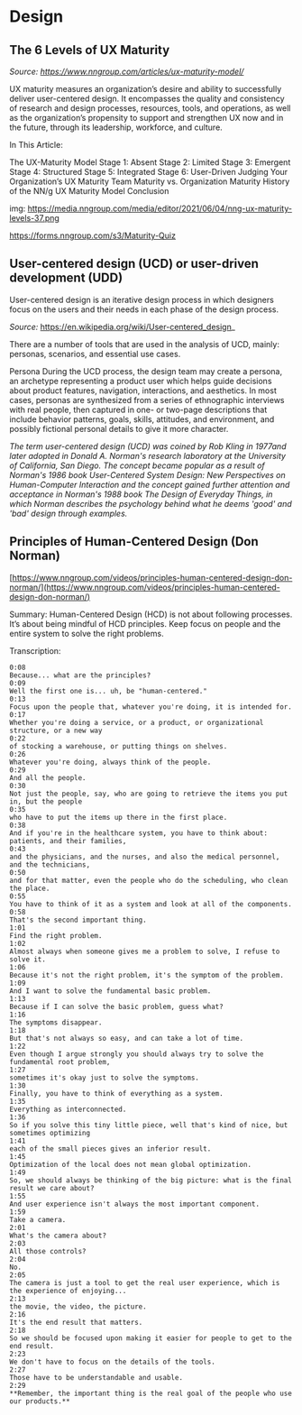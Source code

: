 # Design


## The 6 Levels of UX Maturity
_Source: https://www.nngroup.com/articles/ux-maturity-model/_


UX maturity measures an organization’s desire and ability to successfully deliver user-centered design. It encompasses the quality and consistency of research and design processes, resources, tools, and operations, as well as the organization’s propensity to support and strengthen UX now and in the future, through its leadership, workforce, and culture.

In This Article:

The UX-Maturity Model
Stage 1: Absent
Stage 2: Limited
Stage 3: Emergent
Stage 4: Structured
Stage 5: Integrated
Stage 6: User-Driven
Judging Your Organization’s UX Maturity
Team Maturity vs. Organization Maturity
History of the NN/g UX Maturity Model
Conclusion

img:
https://media.nngroup.com/media/editor/2021/06/04/nng-ux-maturity-levels-37.png 


https://forms.nngroup.com/s3/Maturity-Quiz 



## User-centered design (UCD) or user-driven development (UDD)


User-centered design is an iterative design process in which designers focus on the users and their needs in each phase of the design process.




_Source:_ https://en.wikipedia.org/wiki/User-centered_design_

There are a number of tools that are used in the analysis of UCD, mainly: personas, scenarios, and essential use cases.

Persona
During the UCD process, the design team may create a persona, an archetype representing a product user which helps guide decisions about product features, navigation, interactions, and aesthetics. In most cases, personas are synthesized from a series of ethnographic interviews with real people, then captured in one- or two-page descriptions that include behavior patterns, goals, skills, attitudes, and environment, and possibly fictional personal details to give it more character.


_The term user-centered design (UCD) was coined by Rob Kling in 1977and later adopted in Donald A. Norman's research laboratory at the University of California, San Diego. The concept became popular as a result of Norman's 1986 book User-Centered System Design: New Perspectives on Human-Computer Interaction and the concept gained further attention and acceptance in Norman's 1988 book The Design of Everyday Things, in which Norman describes the psychology behind what he deems 'good' and 'bad' design through examples._



## Principles of Human-Centered Design (Don Norman)

[https://www.nngroup.com/videos/principles-human-centered-design-don-norman/](https://www.nngroup.com/videos/principles-human-centered-design-don-norman/)

Summary: Human-Centered Design (HCD) is not about following processes. It’s about being mindful of HCD principles. Keep focus on people and the entire system to solve the right problems.


Transcription:

```
0:08
Because... what are the principles?
0:09
Well the first one is... uh, be "human-centered."
0:13
Focus upon the people that, whatever you're doing, it is intended for.
0:17
Whether you're doing a service, or a product, or organizational structure, or a new way
0:22
of stocking a warehouse, or putting things on shelves.
0:26
Whatever you're doing, always think of the people.
0:29
And all the people.
0:30
Not just the people, say, who are going to retrieve the items you put in, but the people
0:35
who have to put the items up there in the first place.
0:38
And if you're in the healthcare system, you have to think about: patients, and their families,
0:43
and the physicians, and the nurses, and also the medical personnel, and the technicians,
0:50
and for that matter, even the people who do the scheduling, who clean the place.
0:55
You have to think of it as a system and look at all of the components.
0:58
That's the second important thing.
1:01
Find the right problem.
1:02
Almost always when someone gives me a problem to solve, I refuse to solve it.
1:06
Because it's not the right problem, it's the symptom of the problem.
1:09
And I want to solve the fundamental basic problem.
1:13
Because if I can solve the basic problem, guess what?
1:16
The symptoms disappear.
1:18
But that's not always so easy, and can take a lot of time.
1:22
Even though I argue strongly you should always try to solve the fundamental root problem,
1:27
sometimes it's okay just to solve the symptoms.
1:30
Finally, you have to think of everything as a system.
1:35
Everything as interconnected.
1:36
So if you solve this tiny little piece, well that's kind of nice, but sometimes optimizing
1:41
each of the small pieces gives an inferior result.
1:45
Optimization of the local does not mean global optimization.
1:49
So, we should always be thinking of the big picture: what is the final result we care about?
1:55
And user experience isn't always the most important component.
1:59
Take a camera.
2:01
What's the camera about?
2:03
All those controls?
2:04
No.
2:05
The camera is just a tool to get the real user experience, which is the experience of enjoying...
2:13
the movie, the video, the picture.
2:16
It's the end result that matters.
2:18
So we should be focused upon making it easier for people to get to the end result.
2:23
We don't have to focus on the details of the tools.
2:27
Those have to be understandable and usable.
2:29
**Remember, the important thing is the real goal of the people who use our products.**
```